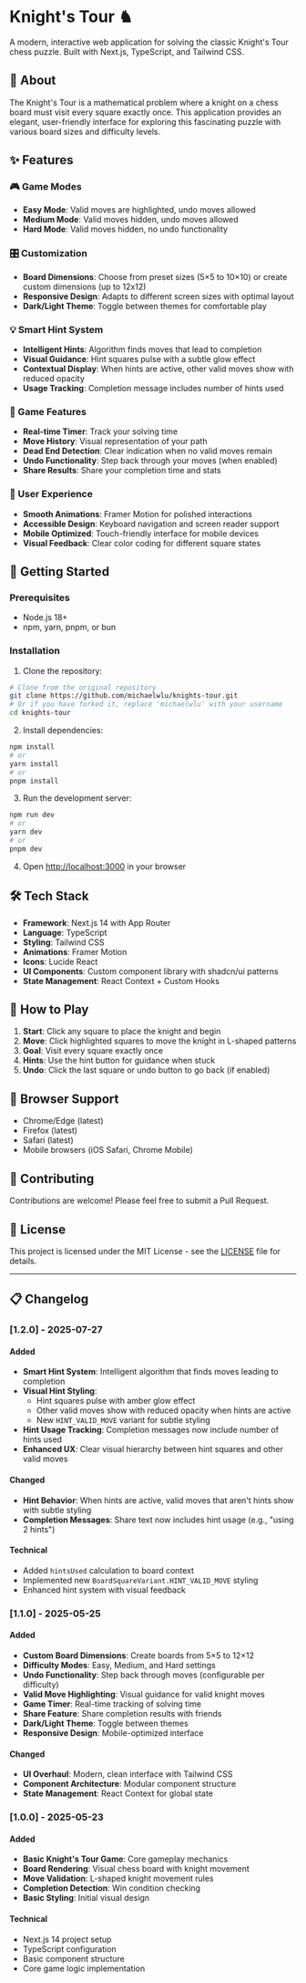 # Knight's Tour ♞

A modern, interactive web application for solving the classic Knight's Tour chess puzzle. Built with Next.js, TypeScript, and Tailwind CSS.

## 🎯 About

The Knight's Tour is a mathematical problem where a knight on a chess board must visit every square exactly once. This application provides an elegant, user-friendly interface for exploring this fascinating puzzle with various board sizes and difficulty levels.

## ✨ Features

### 🎮 Game Modes

- **Easy Mode**: Valid moves are highlighted, undo moves allowed
- **Medium Mode**: Valid moves hidden, undo moves allowed
- **Hard Mode**: Valid moves hidden, no undo functionality

### 🎛️ Customization

- **Board Dimensions**: Choose from preset sizes (5×5 to 10×10) or create custom dimensions (up to 12x12)
- **Responsive Design**: Adapts to different screen sizes with optimal layout
- **Dark/Light Theme**: Toggle between themes for comfortable play

### 💡 Smart Hint System

- **Intelligent Hints**: Algorithm finds moves that lead to completion
- **Visual Guidance**: Hint squares pulse with a subtle glow effect
- **Contextual Display**: When hints are active, other valid moves show with reduced opacity
- **Usage Tracking**: Completion message includes number of hints used

### 🎯 Game Features

- **Real-time Timer**: Track your solving time
- **Move History**: Visual representation of your path
- **Dead End Detection**: Clear indication when no valid moves remain
- **Undo Functionality**: Step back through your moves (when enabled)
- **Share Results**: Share your completion time and stats

### 🎨 User Experience

- **Smooth Animations**: Framer Motion for polished interactions
- **Accessible Design**: Keyboard navigation and screen reader support
- **Mobile Optimized**: Touch-friendly interface for mobile devices
- **Visual Feedback**: Clear color coding for different square states

## 🚀 Getting Started

### Prerequisites

- Node.js 18+
- npm, yarn, pnpm, or bun

### Installation

1. Clone the repository:

```bash
# Clone from the original repository
git clone https://github.com/michaelwlu/knights-tour.git
# Or if you have forked it, replace 'michaelwlu' with your username
cd knights-tour
```

2. Install dependencies:

```bash
npm install
# or
yarn install
# or
pnpm install
```

3. Run the development server:

```bash
npm run dev
# or
yarn dev
# or
pnpm dev
```

4. Open [http://localhost:3000](http://localhost:3000) in your browser

## 🛠️ Tech Stack

- **Framework**: Next.js 14 with App Router
- **Language**: TypeScript
- **Styling**: Tailwind CSS
- **Animations**: Framer Motion
- **Icons**: Lucide React
- **UI Components**: Custom component library with shadcn/ui patterns
- **State Management**: React Context + Custom Hooks

## 🎯 How to Play

1. **Start**: Click any square to place the knight and begin
2. **Move**: Click highlighted squares to move the knight in L-shaped patterns
3. **Goal**: Visit every square exactly once
4. **Hints**: Use the hint button for guidance when stuck
5. **Undo**: Click the last square or undo button to go back (if enabled)

## 📱 Browser Support

- Chrome/Edge (latest)
- Firefox (latest)
- Safari (latest)
- Mobile browsers (iOS Safari, Chrome Mobile)

## 🤝 Contributing

Contributions are welcome! Please feel free to submit a Pull Request.

## 📄 License

This project is licensed under the MIT License - see the [LICENSE](LICENSE) file for details.

---

## 📋 Changelog

### [1.2.0] - 2025-07-27

#### Added

- **Smart Hint System**: Intelligent algorithm that finds moves leading to completion
- **Visual Hint Styling**:
  - Hint squares pulse with amber glow effect
  - Other valid moves show with reduced opacity when hints are active
  - New `HINT_VALID_MOVE` variant for subtle styling
- **Hint Usage Tracking**: Completion messages now include number of hints used
- **Enhanced UX**: Clear visual hierarchy between hint squares and other valid moves

#### Changed

- **Hint Behavior**: When hints are active, valid moves that aren't hints show with subtle styling
- **Completion Messages**: Share text now includes hint usage (e.g., "using 2 hints")

#### Technical

- Added `hintsUsed` calculation to board context
- Implemented new `BoardSquareVariant.HINT_VALID_MOVE` styling
- Enhanced hint system with visual feedback

### [1.1.0] - 2025-05-25

#### Added

- **Custom Board Dimensions**: Create boards from 5×5 to 12×12
- **Difficulty Modes**: Easy, Medium, and Hard settings
- **Undo Functionality**: Step back through moves (configurable per difficulty)
- **Valid Move Highlighting**: Visual guidance for valid knight moves
- **Game Timer**: Real-time tracking of solving time
- **Share Feature**: Share completion results with friends
- **Dark/Light Theme**: Toggle between themes
- **Responsive Design**: Mobile-optimized interface

#### Changed

- **UI Overhaul**: Modern, clean interface with Tailwind CSS
- **Component Architecture**: Modular component structure
- **State Management**: React Context for global state

### [1.0.0] - 2025-05-23

#### Added

- **Basic Knight's Tour Game**: Core gameplay mechanics
- **Board Rendering**: Visual chess board with knight movement
- **Move Validation**: L-shaped knight movement rules
- **Completion Detection**: Win condition checking
- **Basic Styling**: Initial visual design

#### Technical

- Next.js 14 project setup
- TypeScript configuration
- Basic component structure
- Core game logic implementation
